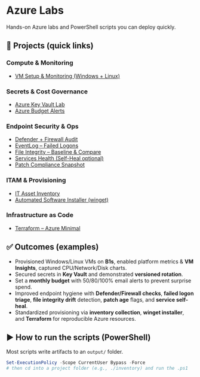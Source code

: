 # Azure Labs 

Hands-on Azure labs and PowerShell scripts you can deploy quickly. 


## 📂 Projects (quick links)

### Compute & Monitoring
- [VM Setup & Monitoring (Windows + Linux)](./Deployment-Labs/AzureVM/)

### Secrets & Cost Governance
- [Azure Key Vault Lab](./Deployment-Labs/AzureKeyVault-Lab/)
- [Azure Budget Alerts](./Deployment-Labs/Azure-Budget-Alerts/)

### Endpoint Security & Ops
- [Defender + Firewall Audit](./Security-Labs/DefenderFirewall-Audit/)
- [EventLog – Failed Logons](./Security-Labs/EventLog-FailedLogons/)
- [File Integrity – Baseline & Compare](./Security-Labs/FileIntegrity-Baseline/)
- [Services Health (Self-Heal optional)](./Security-Labs/Services-Health/)
- [Patch Compliance Snapshot](./Security-Labs/PatchCompliance-Snapshot/)

### ITAM & Provisioning
- [IT Asset Inventory](./ITAM/Inventory/)
- [Automated Software Installer (winget)](./ITAM/SoftwareInstaller/)

### Infrastructure as Code
- [Terraform – Azure Minimal](./IaC/Terraform-Azure-Minimal/)


## ✅ Outcomes (examples)
- Provisioned Windows/Linux VMs on **B1s**, enabled platform metrics & **VM Insights**, captured CPU/Network/Disk charts.
- Secured secrets in **Key Vault** and demonstrated **versioned rotation**.
- Set a **monthly budget** with 50/80/100% email alerts to prevent surprise spend.
- Improved endpoint hygiene with **Defender/Firewall checks**, **failed logon triage**, **file integrity drift** detection, **patch age** flags, and **service self-heal**.
- Standardized provisioning via **inventory collection**, **winget installer**, and **Terraform** for reproducible Azure resources.


## ▶️ How to run the scripts (PowerShell)
Most scripts write artifacts to an `output/` folder.

```powershell
Set-ExecutionPolicy -Scope CurrentUser Bypass -Force
# then cd into a project folder (e.g., ./inventory) and run the .ps1

